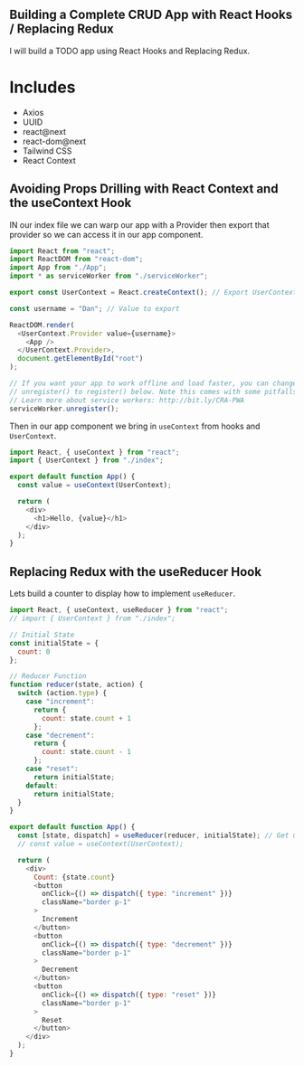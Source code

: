 ## Building a Complete CRUD App with React Hooks / Replacing Redux

I will build a TODO app using React Hooks and Replacing Redux.

# Includes

- Axios
- UUID
- react@next
- react-dom@next
- Tailwind CSS
- React Context

## Avoiding Props Drilling with React Context and the useContext Hook

IN our index file we can warp our app with a Provider then export that provider so we can access it in our app component.

```javascript
import React from "react";
import ReactDOM from "react-dom";
import App from "./App";
import * as serviceWorker from "./serviceWorker";

export const UserContext = React.createContext(); // Export UserContext

const username = "Dan"; // Value to export

ReactDOM.render(
  <UserContext.Provider value={username}>
    <App />
  </UserContext.Provider>,
  document.getElementById("root")
);

// If you want your app to work offline and load faster, you can change
// unregister() to register() below. Note this comes with some pitfalls.
// Learn more about service workers: http://bit.ly/CRA-PWA
serviceWorker.unregister();
```

Then in our app component we bring in `useContext` from hooks and `UserContext`.

```javascript
import React, { useContext } from "react";
import { UserContext } from "./index";

export default function App() {
  const value = useContext(UserContext);

  return (
    <div>
      <h1>Hello, {value}</h1>
    </div>
  );
}
```

## Replacing Redux with the useReducer Hook

Lets build a counter to display how to implement `useReducer`.

```javascript
import React, { useContext, useReducer } from "react";
// import { UserContext } from "./index";

// Initial State
const initialState = {
  count: 0
};

// Reducer Function
function reducer(state, action) {
  switch (action.type) {
    case "increment":
      return {
        count: state.count + 1
      };
    case "decrement":
      return {
        count: state.count - 1
      };
    case "reset":
      return initialState;
    default:
      return initialState;
  }
}

export default function App() {
  const [state, dispatch] = useReducer(reducer, initialState); // Get updated state
  // const value = useContext(UserContext);

  return (
    <div>
      Count: {state.count}
      <button
        onClick={() => dispatch({ type: "increment" })}
        className="border p-1"
      >
        Increment
      </button>
      <button
        onClick={() => dispatch({ type: "decrement" })}
        className="border p-1"
      >
        Decrement
      </button>
      <button
        onClick={() => dispatch({ type: "reset" })}
        className="border p-1"
      >
        Reset
      </button>
    </div>
  );
}
```
